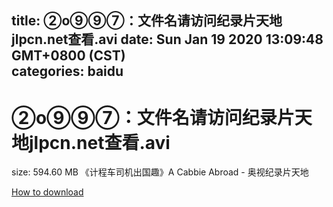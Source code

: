 
title: ②o⑨⑨⑦：文件名请访问纪录片天地jlpcn.net查看.avi
date: Sun Jan 19 2020 13:09:48 GMT+0800 (CST)    
categories: baidu
---

# ②o⑨⑨⑦：文件名请访问纪录片天地jlpcn.net查看.avi
size: 594.60 MB
 《计程车司机出国趣》A Cabbie Abroad - 奥视纪录片天地
 

[How to download](https://bpcam.bemobtrk.com/go/2ceec3aa-1ca2-46d6-b9ff-aaa5c184517c?jno=252)